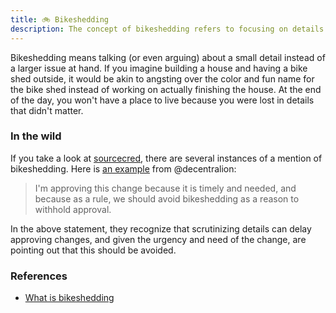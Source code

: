```yaml
---
title: 🚲 Bikeshedding
description: The concept of bikeshedding refers to focusing on details instead of the bigger picture.
---
```


Bikeshedding means talking (or even arguing) about a small detail instead of a larger issue at hand.
If you imagine building a house and having a bike shed outside, it would be akin
to angsting over the color and fun name for the bike shed instead of working on
actually finishing the house. At the end of the day, you won't have a place to live
because you were lost in details that didn't matter.

### In the wild

If you take a look at [sourcecred](https://github.com/sourcecred/sourcecred/search?q=bikeshedding&type=Issues), there are several instances of a mention of bikeshedding.
Here is [an example](https://github.com/sourcecred/sourcecred/pull/1537#pullrequestreview-340900146) from @decentralion:

> I'm approving this change because it is timely and needed, and because as a rule, we should avoid bikeshedding as a reason to withhold approval.

In the above statement, they recognize that scrutinizing details can delay approving changes, and given the urgency and need of the change, are pointing
out that this should be avoided.

### References

- [What is bikeshedding](https://css-tricks.com/what-is-bikeshedding/)
